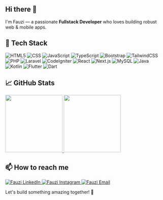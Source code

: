 ## Hi there 👋

I'm Fauzi — a passionate **Fullstack Developer** who loves building robust web & mobile apps.

## 🚀 Tech Stack
![HTML5](https://img.shields.io/badge/html5-%23E34F26.svg?&style=for-the-badge&logo=html5&logoColor=white)
![CSS](https://img.shields.io/badge/css-%231572B6.svg?&style=for-the-badge&logo=css&logoColor=white)
![JavaScript](https://img.shields.io/badge/javascript-%23F7DF1E.svg?&style=for-the-badge&logo=javascript&logoColor=black)
![TypeScript](https://img.shields.io/badge/typescript-%23007ACC.svg?&style=for-the-badge&logo=typescript&logoColor=white)
![Bootstrap](https://img.shields.io/badge/bootstrap-%237952B3.svg?&style=for-the-badge&logo=bootstrap&logoColor=white)
![TailwindCSS](https://img.shields.io/badge/tailwindcss-%2306B6D4.svg?&style=for-the-badge&logo=tailwind-css&logoColor=white)
![PHP](https://img.shields.io/badge/php-%23777BB4.svg?&style=for-the-badge&logo=php&logoColor=white)
![Laravel](https://img.shields.io/badge/laravel-%23FF2D20.svg?&style=for-the-badge&logo=laravel&logoColor=white)
![CodeIgniter](https://img.shields.io/badge/codeigniter-%23DD4814.svg?&style=for-the-badge&logo=codeigniter&logoColor=white)
![React](https://img.shields.io/badge/react-%2361DAFB.svg?&style=for-the-badge&logo=react&logoColor=white)
![Next.js](https://img.shields.io/badge/next.js-%23000000.svg?&style=for-the-badge&logo=next.js&logoColor=white)
![MySQL](https://img.shields.io/badge/mysql-%234479A1.svg?&style=for-the-badge&logo=mysql&logoColor=white)
![Java](https://img.shields.io/badge/Java-ED8B00?style=for-the-badge&logo=openjdk&logoColor=white)
![Kotlin](https://img.shields.io/badge/kotlin-%237F52FF.svg?&style=for-the-badge&logo=kotlin&logoColor=white)
![Flutter](https://img.shields.io/badge/flutter-%2302569B.svg?&style=for-the-badge&logo=flutter&logoColor=white)
![Dart](https://img.shields.io/badge/dart-%230175C2.svg?&style=for-the-badge&logo=dart&logoColor=white)

## 📈 GitHub Stats
<p align="left">
<a href="https://github.com/JinXVIII">
  <img height="180em" src="https://github-readme-stats-eight-theta.vercel.app/api?username=JinXVIII&show_icons=true&theme=algolia&include_all_commits=true&count_private=true"/>
  <img height="180em" src="https://github-readme-stats-eight-theta.vercel.app/api/top-langs/?username=JinXVIII&layout=compact&langs_count=8&theme=algolia"/>
</a>
</p>

## 📫 How to reach me
<a href="https://www.linkedin.com/in/fauzi18/">
  <img alt="Fauzi LinkedIn" src="https://custom-icon-badges.demolab.com/badge/LinkedIn-0A66C2?logo=linkedin-white&logoColor=fff" />
</a>
<a href="https://instagram.com">
  <img alt="Fauzi Instagram" src="https://img.shields.io/badge/Instagram-%23E4405F.svg?logo=Instagram&logoColor=white" />
</a>
<a href="mailto:me@fauzipribadi18@gmail.com">
  <img alt="Fauzi Email" src="https://img.shields.io/badge/Gmail-D14836?logo=gmail&logoColor=white" />
</a>

Let's build something amazing together! 🚀
